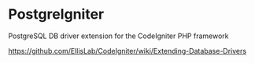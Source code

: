 PostgreIgniter
==============

PostgreSQL DB driver extension for the CodeIgniter PHP framework


https://github.com/EllisLab/CodeIgniter/wiki/Extending-Database-Drivers